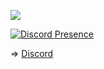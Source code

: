 ![](https://komarev.com/ghpvc/?username=ndbiaw&color=000033)

[![Discord Presence](https://lanyard.cnrad.dev/api/895438058621665331)](https://discord.com/users/895438058621665331)

=> [Discord](https://discord.gg/hvn)
